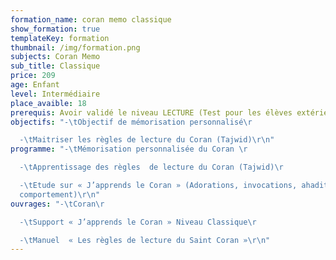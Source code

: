 ```yaml
---
formation_name: coran memo classique
show_formation: true
templateKey: formation
thumbnail: /img/formation.png
subjects: Coran Memo
sub_title: Classique
price: 209
age: Enfant
level: Intermédiaire
place_avaible: 18
prerequis: Avoir validé le niveau LECTURE (Test pour les élèves extérieur)
objectifs: "-\tObjectif de mémorisation personnalisé\r

  -\tMaitriser les règles de lecture du Coran (Tajwid)\r\n"
programme: "-\tMémorisation personnalisée du Coran \r

  -\tApprentissage des règles  de lecture du Coran (Tajwid)\r

  -\tEtude sur « J’apprends le Coran » (Adorations, invocations, ahadith,
  comportement)\r\n"
ouvrages: "-\tCoran\r

  -\tSupport « J’apprends le Coran » Niveau Classique\r

  -\tManuel  « Les règles de lecture du Saint Coran »\r\n"
---
```

